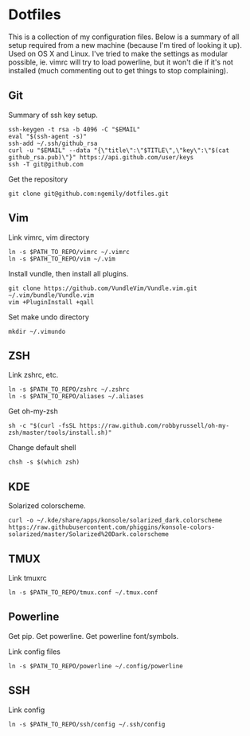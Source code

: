 Dotfiles
========

This is a collection of my configuration files.  Below is a summary of all setup
required from a new machine (because I'm tired of looking it up).  Used on OS X
and Linux.  I've tried to make the settings as modular possible, ie. vimrc will
try to load powerline, but it won't die if it's not installed (much commenting
out to get things to stop complaining).

Git
---

Summary of ssh key setup.

    ssh-keygen -t rsa -b 4096 -C "$EMAIL"
    eval "$(ssh-agent -s)"
    ssh-add ~/.ssh/github_rsa
    curl -u "$EMAIL" --data "{\"title\":\"$TITLE\",\"key\":\"$(cat github_rsa.pub)\"}" https://api.github.com/user/keys
    ssh -T git@github.com

Get the repository

    git clone git@github.com:ngemily/dotfiles.git

Vim 
---

Link vimrc, vim directory

    ln -s $PATH_TO_REPO/vimrc ~/.vimrc
    ln -s $PATH_TO_REPO/vim ~/.vim

Install vundle, then install all plugins.

    git clone https://github.com/VundleVim/Vundle.vim.git ~/.vim/bundle/Vundle.vim
    vim +PluginInstall +qall

Set make undo directory

    mkdir ~/.vimundo


ZSH
---
Link zshrc, etc.

    ln -s $PATH_TO_REPO/zshrc ~/.zshrc
    ln -s $PATH_TO_REPO/aliases ~/.aliases

Get oh-my-zsh

    sh -c "$(curl -fsSL https://raw.github.com/robbyrussell/oh-my-zsh/master/tools/install.sh)"

Change default shell
    
    chsh -s $(which zsh)

KDE
---
Solarized colorscheme.

    curl -o ~/.kde/share/apps/konsole/solarized_dark.colorscheme https://raw.githubusercontent.com/phiggins/konsole-colors-solarized/master/Solarized%20Dark.colorscheme

TMUX
----
Link tmuxrc

    ln -s $PATH_TO_REPO/tmux.conf ~/.tmux.conf

Powerline
---------

Get pip.
Get powerline.
Get powerline font/symbols.

Link config files

    ln -s $PATH_TO_REPO/powerline ~/.config/powerline

SSH
---

Link config

    ln -s $PATH_TO_REPO/ssh/config ~/.ssh/config
